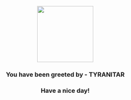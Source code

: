 <p align="center">
            <img src="https://raw.githubusercontent.com/PokeAPI/sprites/master/sprites/pokemon/248.png" width="150" height="150">
          </p>
          <h3 align="center">You have been greeted by - <b>TYRANITAR</b></h3>
          <h3 align="center">Have a nice day!</h3>
